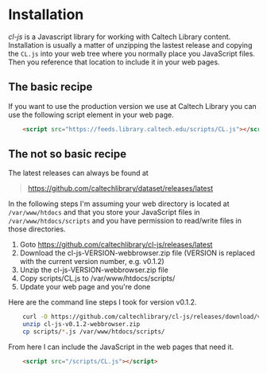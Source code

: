 
# Installation

*cl-js* is a Javascript library for working with Caltech Library
content.  Installation is usually a matter of unzipping the lastest
release and copying the `CL.js` into your web tree where you normally
place you JavaScript files. Then you reference that location to include
it in your web pages.

## The basic recipe

If you want to use the production version we use at
Caltech Library you can use the following script element in
your web page.

```html
    <script src="https://feeds.library.caltech.edu/scripts/CL.js"></script>
```

## The not so basic recipe

The latest releases can always be found at 

>    https://github.com/caltechlibrary/dataset/releases/latest


In the following steps I'm assuming your web directory is
located at `/var/www/htdocs` and that you store your JavaScript
files in `/var/www/htdocs/scripts` and you have permission to read/write
files in those directories.

1. Goto https://github.com/caltechlibrary/cl-js/releases/latest 
2. Download the cl-js-VERSION-webbrowser.zip file (VERSION is replaced with the current version number, e.g. v0.1.2)
3. Unzip the cl-js-VERSION-webbrowser.zip file
4. Copy scripts/CL.js to /var/www/htdocs/scripts/
5. Update your web page and you're done

Here are the command line steps I took for version v0.1.2.


```bash
    curl -O https://github.com/caltechlibrary/cl-js/releases/download/v0.1.2/cl-js-v0.1.2-webbrowser.zip
    unzip cl-js-v0.1.2-webbrowser.zip
    cp scripts/*.js /var/www/htdocs/scripts/
```

From here I can include the JavaScript in the web pages that need it.

```html
    <script src="/scripts/CL.js"></script>
```

